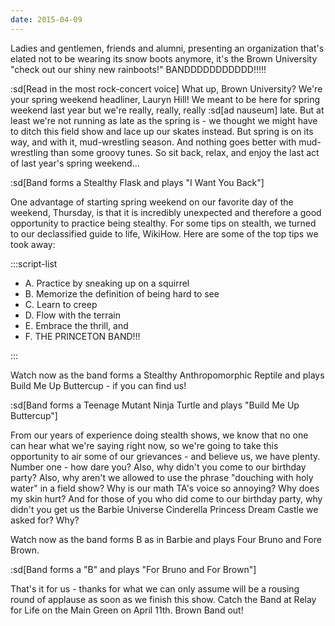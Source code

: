 ```yaml
---
date: 2015-04-09
---
```


Ladies and gentlemen, friends and alumni, presenting an organization that's elated not to be wearing its snow boots anymore, it's the Brown University "check out our shiny new rainboots!" BANDDDDDDDDDDD!!!!!

:sd[Read in the most rock-concert voice] What up, Brown University? We're your spring weekend headliner, Lauryn Hill! We meant to be here for spring weekend last year but we're really, really, really :sd[ad nauseum] late. But at least we're not running as late as the spring is - we thought we might have to ditch this field show and lace up our skates instead. But spring is on its way, and with it, mud-wrestling season. And nothing goes better with mud-wrestling than some groovy tunes. So sit back, relax, and enjoy the last act of last year's spring weekend...

:sd[Band forms a Stealthy Flask and plays "I Want You Back"]

One advantage of starting spring weekend on our favorite day of the weekend, Thursday, is that it is incredibly unexpected and therefore a good opportunity to practice being stealthy. For some tips on stealth, we turned to our declassified guide to life, WikiHow. Here are some of the top tips we took away:

:::script-list

- A. Practice by sneaking up on a squirrel
- B. Memorize the definition of being hard to see
- C. Learn to creep
- D. Flow with the terrain
- E. Embrace the thrill, and
- F. THE PRINCETON BAND!!!

:::

Watch now as the band forms a Stealthy Anthropomorphic Reptile and plays Build Me Up Buttercup - if you can find us!

:sd[Band forms a Teenage Mutant Ninja Turtle and plays "Build Me Up Buttercup"]

From our years of experience doing stealth shows, we know that no one can hear what we're saying right now, so we're going to take this opportunity to air some of our grievances - and believe us, we have plenty. Number one - how dare you? Also, why didn't you come to our birthday party? Also, why aren't we allowed to use the phrase "douching with holy water" in a field show? Why is our math TA's voice so annoying? Why does my skin hurt? And for those of you who did come to our birthday party, why didn't you get us the Barbie Universe Cinderella Princess Dream Castle we asked for? Why?

Watch now as the band forms B as in Barbie and plays Four Bruno and Fore Brown.

:sd[Band forms a "B" and plays "For Bruno and For Brown"]

That's it for us - thanks for what we can only assume will be a rousing round of applause as soon as we finish this show. Catch the Band at Relay for Life on the Main Green on April 11th. Brown Band out!

